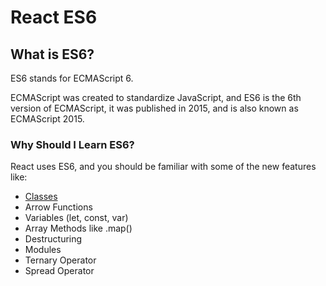 # React ES6

## What is ES6?
ES6 stands for ECMAScript 6.

ECMAScript was created to standardize JavaScript, and ES6 is the 6th version of ECMAScript, it was published in 2015, and is also known as ECMAScript 2015.

### Why Should I Learn ES6?
React uses ES6, and you should be familiar with some of the new features like:

- [Classes](Classes.md)
- Arrow Functions
- Variables (let, const, var)
- Array Methods like .map()
- Destructuring
- Modules
- Ternary Operator
- Spread Operator

